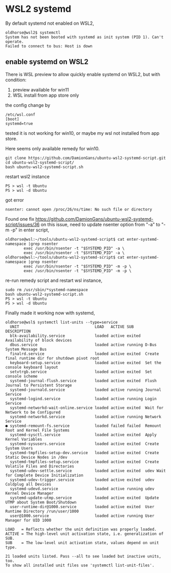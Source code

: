 # WSL2 systemd
By default systemd not enabled on WSL2, 
```
oldhorse@wsl2$ systemctl
System has not been booted with systemd as init system (PID 1). Can't operate.
Failed to connect to bus: Host is down
```
## enable systemd on WSL2
There is WSL preview to allow quickly enable systemd on WSL2, but with condition:
1) preview available for win11
2) WSL install from app store only

the config change by
```
/etc/wsl.conf
[boot]
systemd=true
```
tested it is not working for win10, or maybe my wsl not installed from app store.

Here seems only available remedy for win10.
```
git clone https://github.com/DamionGans/ubuntu-wsl2-systemd-script.git
cd ubuntu-wsl2-systemd-script/
bash ubuntu-wsl2-systemd-script.sh
```
restart wsl2 instance
```
PS > wsl -t Ubuntu
PS > wsl -d Ubuntu
```
got error
```
nsenter: cannot open /proc/26/ns/time: No such file or directory
```
Found one fix https://github.com/DamionGans/ubuntu-wsl2-systemd-script/issues/36 on this issue, need to update nsenter option from "-a" to "-m -p" in enter script, 
```
oldhorse@wsl:~/tools/ubuntu-wsl2-systemd-script$ cat enter-systemd-namespace |grep nsenter
        exec /usr/bin/nsenter -t "$SYSTEMD_PID" -a \
        exec /usr/bin/nsenter -t "$SYSTEMD_PID" -a \
oldhorse@wsl:~/tools/ubuntu-wsl2-systemd-script$ cat enter-systemd-namespace |grep nsenter
        exec /usr/bin/nsenter -t "$SYSTEMD_PID" -m -p \
        exec /usr/bin/nsenter -t "$SYSTEMD_PID" -m -p \
```
re-run remedy script and restart wsl instance, 
```
sudo rm /usr/sbin/*systemd-namespace
bash ubuntu-wsl2-systemd-script.sh
PS > wsl -t Ubuntu
PS > wsl -d Ubuntu
```
Finally made it working now with systemd,
```
oldhorse@wsl$ systemctl list-units --type=service
  UNIT                                 LOAD   ACTIVE SUB     DESCRIPTION
  blk-availability.service             loaded active exited  Availability of block devices
  dbus.service                         loaded active running D-Bus System Message Bus
  finalrd.service                      loaded active exited  Create final runtime dir for shutdown pivot root
  keyboard-setup.service               loaded active exited  Set the console keyboard layout
  setvtrgb.service                     loaded active exited  Set console scheme
  systemd-journal-flush.service        loaded active exited  Flush Journal to Persistent Storage
  systemd-journald.service             loaded active running Journal Service
  systemd-logind.service               loaded active running Login Service
  systemd-networkd-wait-online.service loaded active exited  Wait for Network to be Configured
  systemd-networkd.service             loaded active running Network Service
● systemd-remount-fs.service           loaded failed failed  Remount Root and Kernel File Systems
  systemd-sysctl.service               loaded active exited  Apply Kernel Variables
  systemd-sysusers.service             loaded active exited  Create System Users
  systemd-tmpfiles-setup-dev.service   loaded active exited  Create Static Device Nodes in /dev
  systemd-tmpfiles-setup.service       loaded active exited  Create Volatile Files and Directories
  systemd-udev-settle.service          loaded active exited  udev Wait for Complete Device Initialization
  systemd-udev-trigger.service         loaded active exited  udev Coldplug all Devices
  systemd-udevd.service                loaded active running udev Kernel Device Manager
  systemd-update-utmp.service          loaded active exited  Update UTMP about System Boot/Shutdown
  user-runtime-dir@1000.service        loaded active exited  User Runtime Directory /run/user/1000
  user@1000.service                    loaded active running User Manager for UID 1000

LOAD   = Reflects whether the unit definition was properly loaded.
ACTIVE = The high-level unit activation state, i.e. generalization of SUB.
SUB    = The low-level unit activation state, values depend on unit type.

21 loaded units listed. Pass --all to see loaded but inactive units, too.
To show all installed unit files use 'systemctl list-unit-files'.
```




